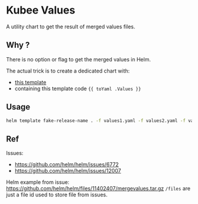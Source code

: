 # Kubee Values


A utility chart to get the result of merged values files.

## Why ?

There is no option or flag to get the merged values in Helm.

The actual trick is to create a dedicated chart with:
* [this template](templates/values.yaml)
* containing this template code `{{ toYaml .Values }}`

## Usage

```bash
helm template fake-release-name . -f values1.yaml -f values2.yaml -f values3.yaml
```

## Ref

Issues:
* https://github.com/helm/helm/issues/6772
* https://github.com/helm/helm/issues/12007

Helm example from issue: https://github.com/helm/helm/files/11402407/mergevalues.tar.gz
`/files` are just a file id used to store file from issues.
